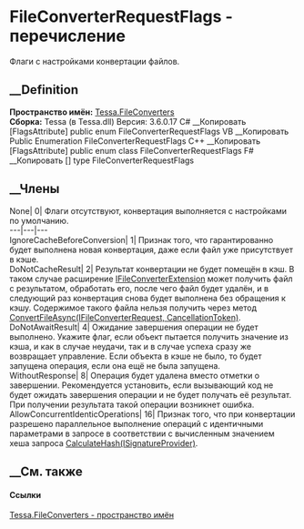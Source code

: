 # FileConverterRequestFlags - перечисление
Флаги с настройками конвертации файлов.
## __Definition
 **Пространство имён:** [Tessa.FileConverters](N_Tessa_FileConverters.htm)  
 **Сборка:** Tessa (в Tessa.dll) Версия: 3.6.0.17
C# __Копировать
    [FlagsAttribute]
    public enum FileConverterRequestFlags
VB __Копировать
    <FlagsAttribute>
    Public Enumeration FileConverterRequestFlags
C++ __Копировать
    [FlagsAttribute]
    public enum class FileConverterRequestFlags
F# __Копировать
     [<FlagsAttribute>]
    type FileConverterRequestFlags
##  __Члены
None| 0|  Флаги отсутствуют, конвертация выполняется с настройками по
умолчанию.  
---|---|---  
IgnoreCacheBeforeConversion| 1|  Признак того, что гарантированно будет
выполнена новая конвертация, даже если файл уже присутствует в кэше.  
DoNotCacheResult| 2|  Результат конвертации не будет помещён в кэш. В таком
случае расширение
[IFileConverterExtension](T_Tessa_FileConverters_IFileConverterExtension.htm)
может получить файл с результатом, обработать его, после чего файл будет
удалён, и в следующий раз конвертация снова будет выполнена без обращения к
кэшу. Содержимое такого файла нельзя получить через метод
[ConvertFileAsync(IFileConverterRequest,
CancellationToken)](M_Tessa_FileConverters_IFileConverter_ConvertFileAsync.htm).  
DoNotAwaitResult| 4|  Ожидание завершения операции не будет выполнено. Укажите
флаг, если объект пытается получить значение из кэша, и как в случае неудачи,
так и в случае успеха сразу же возвращает управление. Если объекта в кэше не
было, то будет запущена операция, если она ещё не была запущена.  
WithoutResponse| 8|  Операция будет удалена вместо отметки о завершении.
Рекомендуется установить, если вызывающий код не будет ожидать завершения
операции и не будет получать её результат. При получении результата такой
операции возникнет ошибка.  
AllowConcurrentIdenticOperations| 16|  Признак того, что при конвертации
разрешено параллельное выполнение операций с идентичными параметрами в запросе
в соответствии с вычисленным значением хеша запроса
[CalculateHash(ISignatureProvider)](M_Tessa_FileConverters_IFileConverterRequest_CalculateHash.htm).  
## __См. также
#### Ссылки
[Tessa.FileConverters - пространство имён](N_Tessa_FileConverters.htm)
